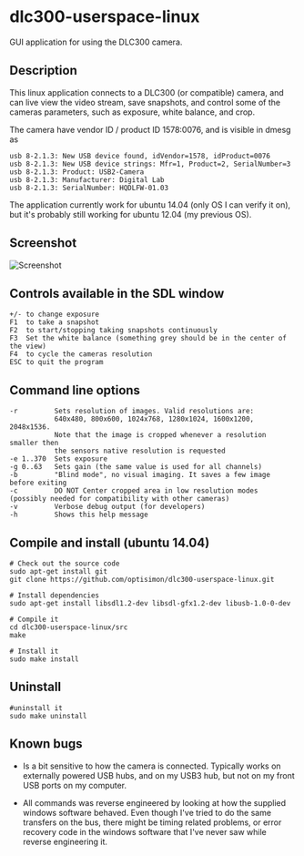 # dlc300-userspace-linux

GUI application for using the DLC300 camera.


## Description

This linux application connects to a DLC300 (or compatible) camera, and
can live view the video stream, save snapshots, and control some
of the cameras parameters, such as exposure, white balance, and
crop.

The camera have vendor ID / product ID 1578:0076, and is visible in dmesg as
```
usb 8-2.1.3: New USB device found, idVendor=1578, idProduct=0076
usb 8-2.1.3: New USB device strings: Mfr=1, Product=2, SerialNumber=3
usb 8-2.1.3: Product: USB2-Camera
usb 8-2.1.3: Manufacturer: Digital Lab
usb 8-2.1.3: SerialNumber: HQDLFW-01.03
```

The application currently work for ubuntu 14.04 (only OS I can verify it on),
but it's probably still working for ubuntu 12.04 (my previous OS).


## Screenshot

![Screenshot](/../screenshots/screenshots/screenshot.png?raw=true "Screenshot")


## Controls available in the SDL window

```
+/- to change exposure
F1  to take a snapshot
F2  to start/stopping taking snapshots continuously
F3  Set the white balance (something grey should be in the center of the view)
F4  to cycle the cameras resolution
ESC to quit the program
```


## Command line options

```
-r         Sets resolution of images. Valid resolutions are:
           640x480, 800x600, 1024x768, 1280x1024, 1600x1200, 2048x1536.
           Note that the image is cropped whenever a resolution smaller then
           the sensors native resolution is requested
-e 1..370  Sets exposure
-g 0..63   Sets gain (the same value is used for all channels)
-b         "Blind mode", no visual imaging. It saves a few image before exiting
-c         DO NOT Center cropped area in low resolution modes (possibly needed for compatibility with other cameras)
-v         Verbose debug output (for developers)
-h         Shows this help message
```


## Compile and install (ubuntu 14.04)

```
# Check out the source code
sudo apt-get install git
git clone https://github.com/optisimon/dlc300-userspace-linux.git

# Install dependencies
sudo apt-get install libsdl1.2-dev libsdl-gfx1.2-dev libusb-1.0-0-dev

# Compile it
cd dlc300-userspace-linux/src
make

# Install it
sudo make install
```


## Uninstall

```
#uninstall it
sudo make uninstall
```


## Known bugs

 - Is a bit sensitive to how the camera is connected. Typically works on externally powered USB hubs,
 and on my USB3 hub, but not on my front USB ports on my computer.

 - All commands was reverse engineered by looking at how the supplied windows software behaved.
 Even though I've tried to do the same transfers on the bus, there might be timing related problems,
 or error recovery code in the windows software that I've never saw while reverse engineering it.
 
